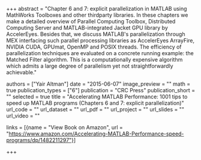 +++
abstract = "Chapter 6 and 7: explicit parallelization in MATLAB using MathWorks Toolboxes and other thirdparty libraries. In these chapters we make a detailed overview of Parallel Computing Toolbox, Distributed Computing Server and MATLAB-integrated Jacket GPU library by AccelerEyes. Besides that, we discuss MATLAB's parallelization through MEX interfacing such parallel processing libraries as AccelerEyes ArrayFire, NVIDIA CUDA, GPUmat, OpenMP and POSIX threads. The efficiency of parallelization techniques are evaluated on a concrete running example: the Matched Filter algorithm. This is a computationally expensive algorithm which admits a large degree of parallelism yet not straightforwardly achievable."

authors = ["Yair Altman"]
date = "2015-06-07"
image_preview = ""
math = true
publication_types = ["6"]
publication = "CRC Press"
publication_short = ""
selected = true
title = "Accelerating MATLAB Performance: 1001 tips to speed up MATLAB programs (Chapters 6 and 7: explicit parallelization)"
url_code = ""
url_dataset = ""
url_pdf = ""
url_project = ""
url_slides = ""
url_video = ""

links = [{name = "View Book on Amazon", url = "https://www.amazon.com/Accelerating-MATLAB-Performance-speed-programs/dp/1482211297"}]

+++

